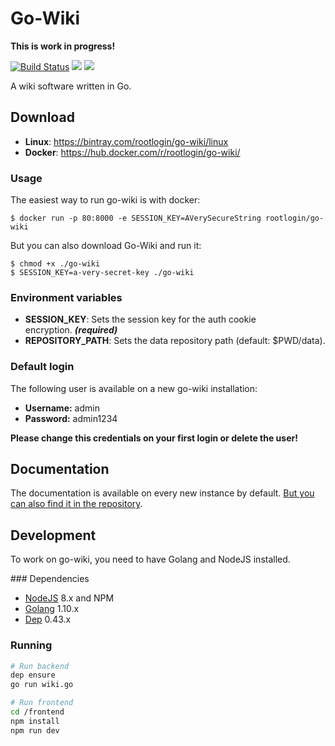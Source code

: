 # Go-Wiki

**This is work in progress!**

[![Build Status](https://travis-ci.com/chrootlogin/go-wiki.svg?branch=master)](https://travis-ci.com/chrootlogin/go-wiki) ![](https://sonarcloud.io/api/project_badges/measure?project=chrootlogin_go-wiki&metric=alert_status) [![](https://images.microbadger.com/badges/image/rootlogin/go-wiki.svg)](https://microbadger.com/images/rootlogin/go-wiki)

A wiki software written in Go.

## Download

* **Linux**: https://bintray.com/rootlogin/go-wiki/linux
* **Docker**: https://hub.docker.com/r/rootlogin/go-wiki/

### Usage

The easiest way to run go-wiki is with docker:
```
$ docker run -p 80:8000 -e SESSION_KEY=AVerySecureString rootlogin/go-wiki
```

But you can also download Go-Wiki and run it:
```
$ chmod +x ./go-wiki
$ SESSION_KEY=a-very-secret-key ./go-wiki
```

### Environment variables

* **SESSION_KEY**: Sets the session key for the auth cookie encryption. ***(required)***
* **REPOSITORY_PATH**: Sets the data repository path (default: $PWD/data).

### Default login

The following user is available on a new go-wiki installation:

* **Username:** admin
* **Password:** admin1234
 
**Please change this credentials on your first login or delete the user!**

## Documentation

The documentation is available on every new instance by default. [But you can also find it in the repository](default/pages/docs/index.md).

## Development

To work on go-wiki, you need to have Golang and NodeJS installed.

### Dependencies

* [NodeJS](https://nodejs.org) 8.x and NPM
* [Golang](https://golang.org/) 1.10.x
* [Dep](https://golang.github.io/dep/) 0.43.x

### Running

```bash
# Run backend
dep ensure
go run wiki.go

# Run frontend
cd /frontend
npm install
npm run dev
```